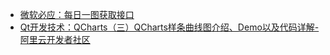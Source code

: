 * [微软必应：每日一图获取接口](https://allanhao.com/2022/07/19/2022-07-19-bing-daily-picture/)
* [Qt开发技术：QCharts（三）QCharts样条曲线图介绍、Demo以及代码详解-阿里云开发者社区](https://developer.aliyun.com/article/948110)

